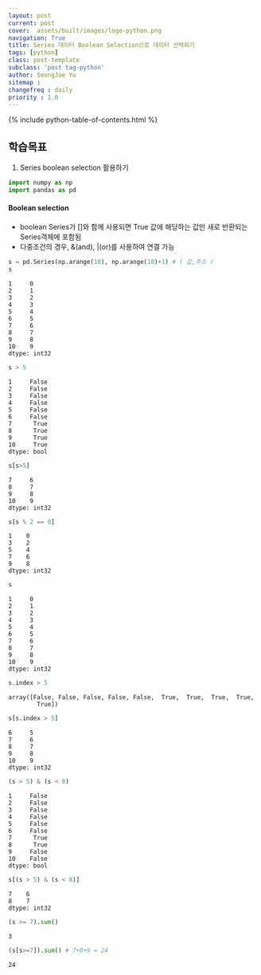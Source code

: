 ```yaml
---
layout: post
current: post
cover:  assets/built/images/logo-python.png
navigation: True
title: Series 데이터 Boolean Selection으로 데이터 선택하기
tags: [python]  
class: post-template
subclass: 'post tag-python'
author: SeongJae Yu
sitemap :
changefreq : daily
priority : 1.0
---
```

{% include python-table-of-contents.html %}

## 학습목표
1. Series boolean selection 활용하기


```python
import numpy as np
import pandas as pd
```

#### **Boolean selection**
- boolean Series가 []와 함께 사용되면 True 값에 해당하는 값만 새로 반환되는 Series객체에 포함됨
- 다중조건의 경우, &(and), |(or)를 사용하여 연결 가능


```python
s = pd.Series(np.arange(10), np.arange(10)+1) # ( 값,주소 )
s
```




    1     0
    2     1
    3     2
    4     3
    5     4
    6     5
    7     6
    8     7
    9     8
    10    9
    dtype: int32




```python
s > 5
```




    1     False
    2     False
    3     False
    4     False
    5     False
    6     False
    7      True
    8      True
    9      True
    10     True
    dtype: bool




```python
s[s>5]
```




    7     6
    8     7
    9     8
    10    9
    dtype: int32




```python
s[s % 2 == 0]
```




    1    0
    3    2
    5    4
    7    6
    9    8
    dtype: int32




```python
s
```




    1     0
    2     1
    3     2
    4     3
    5     4
    6     5
    7     6
    8     7
    9     8
    10    9
    dtype: int32




```python
s.index > 5
```




    array([False, False, False, False, False,  True,  True,  True,  True,
            True])




```python
s[s.index > 5]
```




    6     5
    7     6
    8     7
    9     8
    10    9
    dtype: int32




```python
(s > 5) & (s < 8)
```




    1     False
    2     False
    3     False
    4     False
    5     False
    6     False
    7      True
    8      True
    9     False
    10    False
    dtype: bool




```python
s[(s > 5) & (s < 8)]
```




    7    6
    8    7
    dtype: int32




```python
(s >= 7).sum()
```




    3




```python
(s[s>=7]).sum() # 7+8+9 = 24
```




    24


